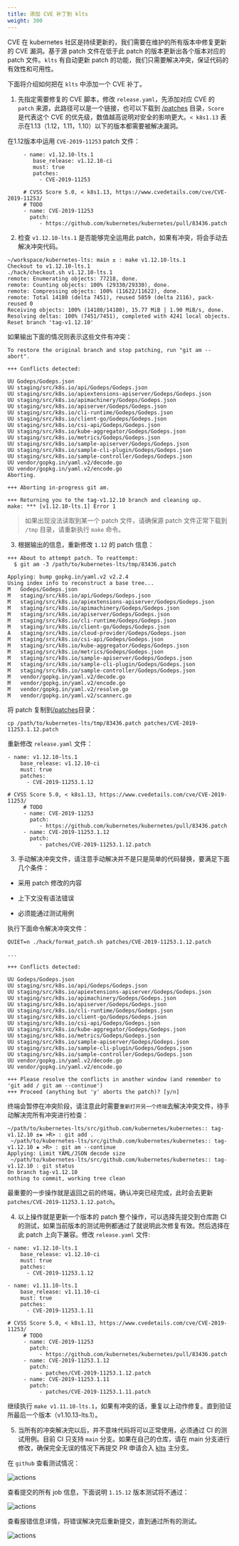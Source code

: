 ```yaml
---
title: 添加 CVE 补丁到 klts
weight: 300
---
```


CVE 在 kubernetes 社区是持续更新的，我们需要在维护的所有版本中修复更新的 CVE 漏洞。基于源 patch 文件在低于此 patch 的版本更新出各个版本对应的 patch 文件。`klts` 有自动更新 patch 的功能，我们只需要解决冲突，保证代码的有效性和可用性。

下面将介绍如何把在 `klts` 中添加一个 CVE 补丁。

1. 先指定需要修复的 CVE 脚本，修改 `release.yaml`，先添加对应 CVE 的 `patch` 来源，此路径可以是一个链接，也可以下载到 [/patches](https://github.com/klts-io/kubernetes-lts/tree/main/patches) 目录，`Score` 是代表这个 CVE 的优先级，数值越高说明对安全的影响更大。`< k8s1.13` 表示在1.13（1.12，1.11，1.10）以下的版本都需要被解决漏洞。

在1.12版本中运用 `CVE-2019-11253` patch 文件：

```shell 
     - name: v1.12.10-lts.1
        base_release: v1.12.10-ci
        must: true
        patches:
          - CVE-2019-11253

     # CVSS Score 5.0, < k8s1.13, https://www.cvedetails.com/cve/CVE-2019-11253/
     # TODO
     - name: CVE-2019-11253
       patch:
          - https://github.com/kubernetes/kubernetes/pull/83436.patch
```

2. 检查 `v1.12.10-lts.1` 是否能够完全运用此 patch，如果有冲突，将会手动去解决冲突代码。

```shel
~/workspace/kubernetes-lts: main ± : make v1.12.10-lts.1
Checkout to v1.12.10-lts.1
./hack/checkout.sh v1.12.10-lts.1
remote: Enumerating objects: 77218, done.
remote: Counting objects: 100% (29330/29330), done.
remote: Compressing objects: 100% (11622/11622), done.
remote: Total 14180 (delta 7451), reused 5859 (delta 2116), pack-reused 0
Receiving objects: 100% (14180/14180), 15.77 MiB | 1.90 MiB/s, done.
Resolving deltas: 100% (7451/7451), completed with 4241 local objects.
Reset branch 'tag-v1.12.10'
```

如果输出下面的情况则表示这些文件有冲突：

```shell
To restore the original branch and stop patching, run "git am --abort".

+++ Conflicts detected:

UU Godeps/Godeps.json
UU staging/src/k8s.io/api/Godeps/Godeps.json
UU staging/src/k8s.io/apiextensions-apiserver/Godeps/Godeps.json
UU staging/src/k8s.io/apimachinery/Godeps/Godeps.json
UU staging/src/k8s.io/apiserver/Godeps/Godeps.json
UU staging/src/k8s.io/cli-runtime/Godeps/Godeps.json
UU staging/src/k8s.io/client-go/Godeps/Godeps.json
UU staging/src/k8s.io/csi-api/Godeps/Godeps.json
UU staging/src/k8s.io/kube-aggregator/Godeps/Godeps.json
UU staging/src/k8s.io/metrics/Godeps/Godeps.json
UU staging/src/k8s.io/sample-apiserver/Godeps/Godeps.json
UU staging/src/k8s.io/sample-cli-plugin/Godeps/Godeps.json
UU staging/src/k8s.io/sample-controller/Godeps/Godeps.json
UU vendor/gopkg.in/yaml.v2/decode.go
UU vendor/gopkg.in/yaml.v2/encode.go
Aborting.

+++ Aborting in-progress git am.

+++ Returning you to the tag-v1.12.10 branch and cleaning up.
make: *** [v1.12.10-lts.1] Error 1
```

> 如果出现没法读取到某一个 patch 文件，请确保源 patch 文件正常下载到 `/tmp` 目录，请重新执行 `make` 命令。

3. 根据输出的信息，重新修改 `1.12` 的 patch 信息：

```shell
+++ About to attempt patch. To reattempt:
  $ git am -3 /path/to/kubernetes-lts/tmp/83436.patch

Applying: bump gopkg.in/yaml.v2 v2.2.4
Using index info to reconstruct a base tree...
M	Godeps/Godeps.json
M	staging/src/k8s.io/api/Godeps/Godeps.json
M	staging/src/k8s.io/apiextensions-apiserver/Godeps/Godeps.json
M	staging/src/k8s.io/apimachinery/Godeps/Godeps.json
M	staging/src/k8s.io/apiserver/Godeps/Godeps.json
M	staging/src/k8s.io/cli-runtime/Godeps/Godeps.json
M	staging/src/k8s.io/client-go/Godeps/Godeps.json
A	staging/src/k8s.io/cloud-provider/Godeps/Godeps.json
M	staging/src/k8s.io/csi-api/Godeps/Godeps.json
M	staging/src/k8s.io/kube-aggregator/Godeps/Godeps.json
M	staging/src/k8s.io/metrics/Godeps/Godeps.json
M	staging/src/k8s.io/sample-apiserver/Godeps/Godeps.json
M	staging/src/k8s.io/sample-cli-plugin/Godeps/Godeps.json
M	staging/src/k8s.io/sample-controller/Godeps/Godeps.json
M	vendor/gopkg.in/yaml.v2/decode.go
M	vendor/gopkg.in/yaml.v2/encode.go
M	vendor/gopkg.in/yaml.v2/resolve.go
M	vendor/gopkg.in/yaml.v2/scannerc.go
```

将 patch 复制到[/patches](https://github.com/klts-io/kubernetes-lts/tree/main/patches)目录：

```shell
cp /path/to/kubernetes-lts/tmp/83436.patch patches/CVE-2019-11253.1.12.patch
```

重新修改 `release.yaml` 文件：

```shell
- name: v1.12.10-lts.1
    base_release: v1.12.10-ci
    must: true
    patches:
      - CVE-2019-11253.1.12

# CVSS Score 5.0, < k8s1.13, https://www.cvedetails.com/cve/CVE-2019-11253/
     # TODO
     - name: CVE-2019-11253
       patch:
          - https://github.com/kubernetes/kubernetes/pull/83436.patch
     - name: CVE-2019-11253.1.12
       patch:
          - patches/CVE-2019-11253.1.12.patch
```

3. 手动解决冲突文件，请注意手动解决并不是只是简单的代码替换，要满足下面几个条件：

* 采用 patch 修改的内容

* 上下文没有语法错误

* 必须能通过测试用例

执行下面命令解决冲突文件：

```shell
QUIET=n ./hack/format_patch.sh patches/CVE-2019-11253.1.12.patch

...

+++ Conflicts detected:

UU Godeps/Godeps.json
UU staging/src/k8s.io/api/Godeps/Godeps.json
UU staging/src/k8s.io/apiextensions-apiserver/Godeps/Godeps.json
UU staging/src/k8s.io/apimachinery/Godeps/Godeps.json
UU staging/src/k8s.io/apiserver/Godeps/Godeps.json
UU staging/src/k8s.io/cli-runtime/Godeps/Godeps.json
UU staging/src/k8s.io/client-go/Godeps/Godeps.json
UU staging/src/k8s.io/csi-api/Godeps/Godeps.json
UU staging/src/k8s.io/kube-aggregator/Godeps/Godeps.json
UU staging/src/k8s.io/metrics/Godeps/Godeps.json
UU staging/src/k8s.io/sample-apiserver/Godeps/Godeps.json
UU staging/src/k8s.io/sample-cli-plugin/Godeps/Godeps.json
UU staging/src/k8s.io/sample-controller/Godeps/Godeps.json
UU vendor/gopkg.in/yaml.v2/decode.go
UU vendor/gopkg.in/yaml.v2/encode.go

+++ Please resolve the conflicts in another window (and remember to 'git add / git am --continue')
+++ Proceed (anything but 'y' aborts the patch)? [y/n]
```

终端会暂停在冲突阶段，请注意此时需要`重新打开另一个终端`去解决冲突文件，待手动解决完所有冲突进行检查：

```shell
~/path/to/kubernetes-lts/src/github.com/kubernetes/kubernetes:: tag-v1.12.10 ±✚ >R> : git add .
 ~/path/to/kubernetes-lts/src/github.com/kubernetes/kubernetes:: tag-v1.12.10 ✚ >R> : git am --continue
Applying: Limit YAML/JSON decode size
 ~/path/to/kubernetes-lts/src/github.com/kubernetes/kubernetes:: tag-v1.12.10 : git status
On branch tag-v1.12.10
nothing to commit, working tree clean
```

最重要的一步操作就是返回之前的终端，确认冲突已经完成，此时会去更新 `patches/CVE-2019-11253.1.12.patch`。

4. 以上操作就是更新一个版本的 patch 整个操作，可以选择先提交到仓库跑 CI 的测试，如果当前版本的测试用例都通过了就说明此次修复有效。然后选择在此 patch 上向下兼容。修改 `release.yaml` 文件:

```shell
- name: v1.12.10-lts.1
    base_release: v1.12.10-ci
    must: true
    patches:
      - CVE-2019-11253.1.12

- name: v1.11.10-lts.1
    base_release: v1.11.10-ci
    must: true
    patches:
      - CVE-2019-11253.1.11

# CVSS Score 5.0, < k8s1.13, https://www.cvedetails.com/cve/CVE-2019-11253/
     # TODO
     - name: CVE-2019-11253
       patch:
          - https://github.com/kubernetes/kubernetes/pull/83436.patch
     - name: CVE-2019-11253.1.12
       patch:
          - patches/CVE-2019-11253.1.12.patch
     - name: CVE-2019-11253.1.11
       patch:
          - patches/CVE-2019-11253.1.11.patch
```

继续执行 `make v1.11.10-lts.1`，如果有冲突的话，重复以上动作修复。直到验证所最后一个版本（v1.10.13-lts.1）。

5. 当所有的冲突解决完以后，并不意味代码将可以正常使用，必须通过 CI 的测试用例。目前 CI 只支持 `main` 分支。如果在自己的仓库，请在 main 分支进行修改，确保完全无误的情况下再提交 PR 申请合入 [klts](https://github.com/klts-io/kubernetes-lts) 主分支。

在 `github` 查看测试情况：

![actions](../actions.png)

查看提交的所有 job 信息，下面说明 `1.15.12` 版本测试将不通过：

![actions](../actions01.png)

查看报错信息详情，将错误解决完后重新提交，直到通过所有的测试。

![actions](../actions02.png)
